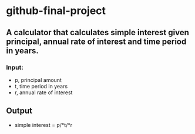 # github-final-project

## A calculator that calculates simple interest given principal, annual rate of interest and time period in years.
### Input:
- p, principal amount
- t, time period in years
- r, annual rate of interest
## Output
- simple interest = p/*t/*r
